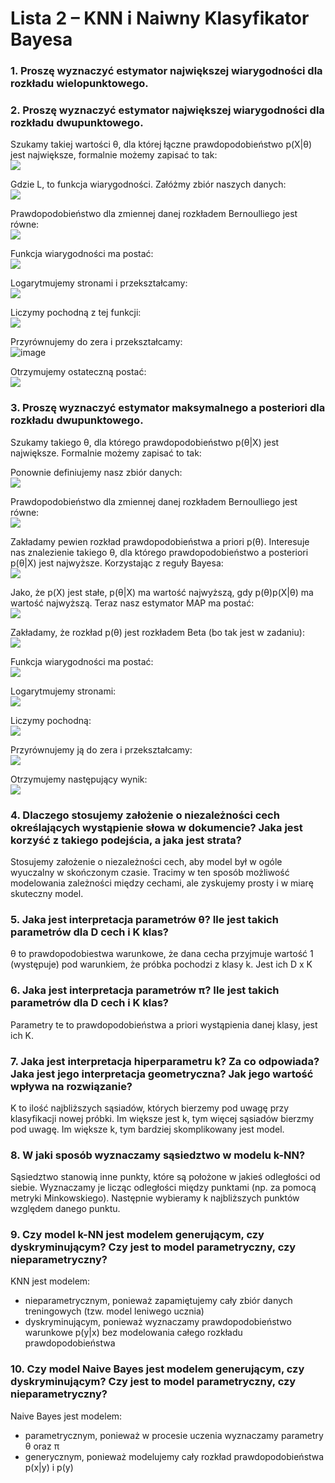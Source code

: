 
# Lista 2 – KNN i Naiwny Klasyfikator Bayesa


### 1.  Proszę wyznaczyć estymator największej wiarygodności dla rozkładu wielopunktowego.


### 2.  Proszę wyznaczyć estymator największej wiarygodności dla rozkładu dwupunktowego.
Szukamy takiej wartości θ, dla której łączne prawdopodobieństwo p(X|θ) jest największe, formalnie możemy zapisać to tak:
<br>
![](https://cdn.mathpix.com/snip/images/LSH22umxMxH9sUsa0tUlJxN7Cej8LMxKC9zwTSPVQFo.original.fullsize.png)

Gdzie L, to funkcja wiarygodności.
Załóżmy zbiór naszych danych:
<br>
![](https://cdn.mathpix.com/snip/images/UiwJ3alsXdW-JiuYtURVKcNMrBZpf9i9NR94s0E4xyw.original.fullsize.png)

Prawdopodobieństwo dla zmiennej danej rozkładem Bernoulliego jest równe:
<br>
![](https://cdn.mathpix.com/snip/images/KQkbzyg_FIGdK_eDSkI8zc9YNP9TTgN5x_9F7Gu6UOk.original.fullsize.png)

Funkcja wiarygodności ma postać:
<br>
![](https://cdn.mathpix.com/snip/images/eQmrmE9KVDB1fPeF_XcYPkMnEKoVziMLIqipx_EqA68.original.fullsize.png)

Logarytmujemy stronami i przekształcamy:
<br>
![](https://cdn.mathpix.com/snip/images/xMKJbOkm5g72JTsorH_40xTxNZJBLeCGG9EgbRZUJro.original.fullsize.png)

Liczymy pochodną z tej funkcji:
<br>
![](https://cdn.mathpix.com/snip/images/wU41HTzPxyDnHpSZN8gxnw7Hcny3ARIiX1qBx05KMlY.original.fullsize.png)

Przyrównujemy do zera i przekształcamy:
<br>
![image](https://cdn.mathpix.com/snip/images/BVaKpHWkfIWfYUCVqW4VXU31PqhpbyugSHGDgIk3tYE.original.fullsize.png)


Otrzymujemy ostateczną postać:
<br>
![](https://cdn.mathpix.com/snip/images/878FBIMtZsJeFU7cuBEIgva8wIEK9-yrxs7GtKslYyI.original.fullsize.png)


### 3.  Proszę wyznaczyć estymator maksymalnego a posteriori dla rozkładu dwupunktowego.
Szukamy takiego θ, dla którego prawdopodobieństwo p(θ|X) jest największe. Formalnie możemy zapisać to tak:
<br>


Ponownie definiujemy nasz zbiór danych:
<br>
![](https://cdn.mathpix.com/snip/images/UiwJ3alsXdW-JiuYtURVKcNMrBZpf9i9NR94s0E4xyw.original.fullsize.png)

Prawdopodobieństwo dla zmiennej danej rozkładem Bernoulliego jest równe:
<br>
![](https://cdn.mathpix.com/snip/images/KQkbzyg_FIGdK_eDSkI8zc9YNP9TTgN5x_9F7Gu6UOk.original.fullsize.png)

Zakładamy pewien rozkład prawdopodobieństwa a priori p(θ).
Interesuje nas znalezienie takiego θ, dla którego prawdopodobieństwo a posteriori p(θ|X) jest najwyższe. Korzystając z reguły Bayesa:
<br>
![](https://cdn.mathpix.com/snip/images/fGz89rgSRHyvGQSv4F9SPGDmWlRt23ebsS8VNMw9toA.original.fullsize.png)

Jako, że p(X) jest stałe, p(θ|X) ma wartość najwyższą, gdy p(θ)p(X|θ) ma wartość najwyższą. Teraz nasz estymator MAP ma postać:
<br>
![](https://cdn.mathpix.com/snip/images/PpcSdIADIO_cTFUsQE9DeOAb7MD4miCqzjo9Ewskx38.original.fullsize.png)


Zakładamy, że rozkład p(θ) jest rozkładem Beta (bo tak jest w zadaniu):
<br>
![](https://cdn.mathpix.com/snip/images/AC-O1SnTipbLzYB3XyLYAE7QA-XySTrF3XZJ7Rexsx0.original.fullsize.png)

Funkcja wiarygodności ma postać:
<br>
![](https://cdn.mathpix.com/snip/images/C3Y5Ys5CsFH5CKKK4w48uqOnqnhPSRLoJly19AWJtRQ.original.fullsize.png)

Logarytmujemy stronami:
<br>
![](https://cdn.mathpix.com/snip/images/dYv6anLRKxBF5BSup79r_OvpzeUUUx8j9gSD1oqAN3w.original.fullsize.png)

Liczymy pochodną:
<br>
![](https://cdn.mathpix.com/snip/images/bQEC6ZOEyfvknpbnNUYgg_yLiXsxDPieiOd0ctLDA7Q.original.fullsize.png)

Przyrównujemy ją do zera i przekształcamy:
<br>
![](https://cdn.mathpix.com/snip/images/rNYGsl4rrmMcS57V_Xi7esjOAXd0zb6yJFf8hqeh7Zg.original.fullsize.png)

Otrzymujemy następujący wynik:
<br>
![](https://cdn.mathpix.com/snip/images/euCJmQ0MOiPZhO7UOxeJCmikXAi_qVGEgqml0Lnc1yk.original.fullsize.png)

### 4.  Dlaczego stosujemy założenie o niezależności cech określających wystąpienie słowa w dokumencie? Jaka jest korzyść z takiego podejścia, a jaka jest strata?
Stosujemy założenie o niezależności cech, aby model był w ogóle wyuczalny w skończonym czasie.
Tracimy w ten sposób możliwość modelowania zależności między cechami, ale zyskujemy prosty i w miarę skuteczny model.


### 5.  Jaka jest interpretacja parametrów θ? Ile jest takich parametrów dla D cech i K klas?
θ to prawdopodobiestwa warunkowe, że dana cecha przyjmuje wartość 1 (występuje) pod warunkiem, że próbka pochodzi z klasy k.
Jest ich D x K


### 6.  Jaka jest interpretacja parametrów π? Ile jest takich parametrów dla D cech i K klas?
Parametry te to prawdopodobieństwa a priori wystąpienia danej klasy, jest ich K.


### 7.  Jaka jest interpretacja hiperparametru k? Za co odpowiada? Jaka jest jego interpretacja geometryczna? Jak jego wartość wpływa na rozwiązanie?
K to ilość najbliższych sąsiadów, których bierzemy pod uwagę przy klasyfikacji nowej próbki.
Im większe jest k, tym więcej sąsiadów bierzmy pod uwagę. 
Im większe k, tym bardziej skomplikowany jest model.


### 8.  W jaki sposób wyznaczamy sąsiedztwo w modelu k-NN?
Sąsiedztwo stanowią inne punkty, które są położone w jakieś odległości od siebie. Wyznaczamy je licząc odległości między punktami 
(np. za pomocą metryki Minkowskiego). Następnie wybieramy k najbliższych punktów względem danego punktu. 

### 9.  Czy model k-NN jest modelem generującym, czy dyskryminującym? Czy jest to model parametryczny, czy nieparametryczny?
KNN jest modelem: 
* nieparametrycznym, ponieważ zapamiętujemy cały zbiór danych treningowych (tzw. model leniwego ucznia)
* dyskryminującym, ponieważ wyznaczamy prawdopodobieństwo warunkowe p(y|x) bez modelowania całego rozkładu prawdopodobieństwa

### 10.  Czy model Naive Bayes jest modelem generującym, czy dyskryminującym? Czy jest to model parametryczny, czy nieparametryczny?
Naive Bayes jest modelem: 
* parametrycznym, ponieważ w procesie uczenia wyznaczamy parametry θ oraz π
* generycznym, ponieważ modelujemy cały rozkład prawdopodobieństwa p(x|y) i p(y)
